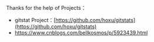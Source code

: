 Thanks for the help of Projects：
* gitstat Project：[https://github.com/hoxu/gitstats](https://github.com/hoxu/gitstats)
* https://www.cnblogs.com/bellkosmos/p/5923439.html